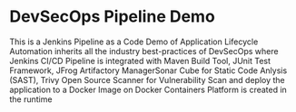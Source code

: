 # DevSecOps Pipeline Demo

This is a Jenkins Pipeline as a Code Demo of Application Lifecycle Automation inherits all the industry best-practices of DevSecOps where Jenkins CI/CD Pipeline is integrated with Maven Build Tool, JUnit Test Framework, JFrog Artifactory ManagerSonar Cube for Static Code Anlysis (SAST), Trivy Open Source Scanner for Vulnerability Scan and deploy the application to a Docker Image on Docker Containers Platform is created in the runtime
